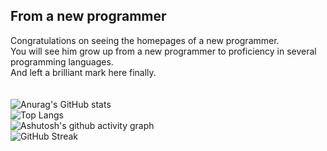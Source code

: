 ## From a new programmer
Congratulations on seeing the homepages of a new programmer.<br>You will see him grow up from a new programmer to proficiency in several programming languages.<br>And left a brilliant mark here finally.<br>
<br>
<br>
![Anurag's GitHub stats](https://github-readme-stats.vercel.app/api?username=Gundamten)
<br>
![Top Langs](https://github-readme-stats.vercel.app/api/top-langs/?username=Gundamten)
<br>
![Ashutosh's github activity graph](https://github-readme-activity-graph.vercel.app/graph?username=Gundamten)
<br>
![GitHub Streak](https://streak-stats.demolab.com/?user=Gundamten)
